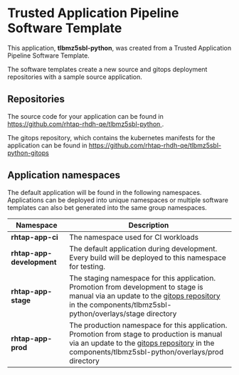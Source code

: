 # Trusted Application Pipeline Software Template

This application, **tlbmz5sbl-python**, was created from a Trusted Application Pipeline Software Template.

The software templates create a new source and gitops deployment repositories with a sample source application. 

## Repositories

The source code for your application can be found in [https://github.com/rhtap-rhdh-qe/tlbmz5sbl-python ](https://github.com/rhtap-rhdh-qe/tlbmz5sbl-python ).
 
The gitops repository, which contains the kubernetes manifests for the application can be found in 
[https://github.com/rhtap-rhdh-qe/tlbmz5sbl-python-gitops ](https://github.com/rhtap-rhdh-qe/tlbmz5sbl-python-gitops ) 

## Application namespaces 

The default application will be found in the following namespaces. Applications can be deployed into unique namespaces or multiple software templates can also bet generated into the same group namespaces.  

|  Namespace   |  Description   |  
| -------- | -------- |
| **rhtap-app-ci** | The namespace used for CI workloads |
| **rhtap-app-development** | The default application during development. Every build will be deployed to this namespace for testing. |
| **rhtap-app-stage** | The staging namespace for this application. Promotion from development to stage is manual via an update to the [gitops repository](https://github.com/rhtap-rhdh-qe/tlbmz5sbl-python-gitops ) in the components/tlbmz5sbl-python/overlays/stage directory |
| **rhtap-app-prod** | The production namespace for this application. Promotion from stage to production is manual via an update to the [gitops repository](https://github.com/rhtap-rhdh-qe/tlbmz5sbl-python-gitops ) in the components/tlbmz5sbl-python/overlays/prod directory |